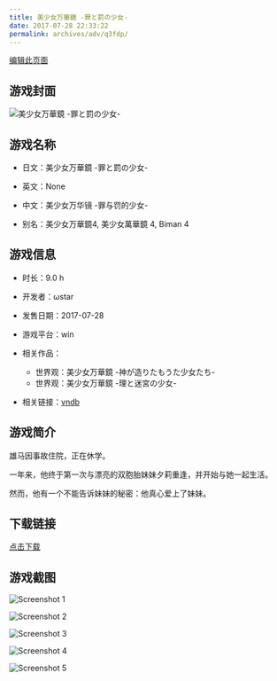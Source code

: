 ```yaml
---
title: 美少女万華鏡 -罪と罰の少女-
date: 2017-07-28 22:33:22
permalink: archives/adv/q3fdp/
---
```

[编辑此页面](https://github.com/ACG-3/ADV3-source/blob/main/source/_posts/%E7%BE%8E%E5%B0%91%E5%A5%B3%E4%B8%87%E8%8F%AF%E9%8F%A1%20-%E7%BD%AA%E3%81%A8%E7%BD%B0%E3%81%AE%E5%B0%91%E5%A5%B3-.md)

## 游戏封面

![美少女万華鏡 -罪と罰の少女-](https://pan.timero.xyz/d/onedrive/img_lib_001/%E7%BE%8E%E5%B0%91%E5%A5%B3%E4%B8%87%E8%8F%AF%E9%8F%A1%20-%E7%BD%AA%E3%81%A8%E7%BD%B0%E3%81%AE%E5%B0%91%E5%A5%B3-_cover.avif)


## 游戏名称

- 日文：美少女万華鏡 -罪と罰の少女-
- 英文：None
- 中文：美少女万华镜 -罪与罚的少女-

- 别名：美少女万華鏡4, 美少女萬華鏡 4, Biman 4


## 游戏信息

- 时长：9.0 h
- 开发者：ωstar
- 发售日期：2017-07-28
- 游戏平台：win
- 相关作品：
   - 世界观：美少女万華鏡 -神が造りたもうた少女たち-
   - 世界观：美少女万華鏡 -理と迷宮の少女-

- 相关链接：[vndb](https://vndb.org/v19182)


## 游戏简介

雄马因事故住院，正在休学。

一年来，他终于第一次与漂亮的双胞胎妹妹夕莉重逢，并开始与她一起生活。

然而，他有一个不能告诉妹妹的秘密：他真心爱上了妹妹。




## 下载链接

[点击下载](https://pan.timero.xyz/onedrive/adv_lib_001/%E7%BE%8E%E5%B0%91%E5%A5%B3%E4%B8%87%E8%8F%AF%E9%8F%A1%20-%E7%BD%AA%E3%81%A8%E7%BD%B0%E3%81%AE%E5%B0%91%E5%A5%B3-)


## 游戏截图


![Screenshot 1](https://pan.timero.xyz/d/onedrive/img_lib_001/%E7%BE%8E%E5%B0%91%E5%A5%B3%E4%B8%87%E8%8F%AF%E9%8F%A1%20-%E7%BD%AA%E3%81%A8%E7%BD%B0%E3%81%AE%E5%B0%91%E5%A5%B3-_Screenshot_1.avif)

![Screenshot 2](https://pan.timero.xyz/d/onedrive/img_lib_001/%E7%BE%8E%E5%B0%91%E5%A5%B3%E4%B8%87%E8%8F%AF%E9%8F%A1%20-%E7%BD%AA%E3%81%A8%E7%BD%B0%E3%81%AE%E5%B0%91%E5%A5%B3-_Screenshot_2.avif)

![Screenshot 3](https://pan.timero.xyz/d/onedrive/img_lib_001/%E7%BE%8E%E5%B0%91%E5%A5%B3%E4%B8%87%E8%8F%AF%E9%8F%A1%20-%E7%BD%AA%E3%81%A8%E7%BD%B0%E3%81%AE%E5%B0%91%E5%A5%B3-_Screenshot_3.avif)

![Screenshot 4](https://pan.timero.xyz/d/onedrive/img_lib_001/%E7%BE%8E%E5%B0%91%E5%A5%B3%E4%B8%87%E8%8F%AF%E9%8F%A1%20-%E7%BD%AA%E3%81%A8%E7%BD%B0%E3%81%AE%E5%B0%91%E5%A5%B3-_Screenshot_4.avif)

![Screenshot 5](https://pan.timero.xyz/d/onedrive/img_lib_001/%E7%BE%8E%E5%B0%91%E5%A5%B3%E4%B8%87%E8%8F%AF%E9%8F%A1%20-%E7%BD%AA%E3%81%A8%E7%BD%B0%E3%81%AE%E5%B0%91%E5%A5%B3-_Screenshot_5.avif)

